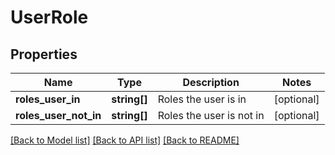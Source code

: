 # UserRole

## Properties
Name | Type | Description | Notes
------------ | ------------- | ------------- | -------------
**roles_user_in** | **string[]** | Roles the user is in | [optional] 
**roles_user_not_in** | **string[]** | Roles the user is not in | [optional] 

[[Back to Model list]](../README.md#documentation-for-models) [[Back to API list]](../README.md#documentation-for-api-endpoints) [[Back to README]](../README.md)


